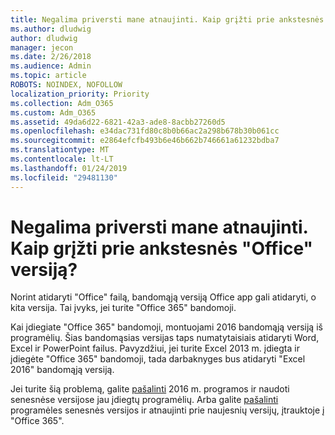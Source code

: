 ```yaml
---
title: Negalima priversti mane atnaujinti. Kaip grįžti prie ankstesnės "Office" versiją?
ms.author: dludwig
author: dludwig
manager: jecon
ms.date: 2/26/2018
ms.audience: Admin
ms.topic: article
ROBOTS: NOINDEX, NOFOLLOW
localization_priority: Priority
ms.collection: Adm_O365
ms.custom: Adm_O365
ms.assetid: 49da6d22-6821-42a3-ade8-8acbb27260d5
ms.openlocfilehash: e34dac731fd80c8b0b66ac2a298b678b30b061cc
ms.sourcegitcommit: e2864efcfb493b6e46b662b746661a61232bdba7
ms.translationtype: MT
ms.contentlocale: lt-LT
ms.lasthandoff: 01/24/2019
ms.locfileid: "29481130"
---
```

# <a name="dont-force-me-to-upgrade-how-do-i-go-back-to-the-previous-office-version"></a>Negalima priversti mane atnaujinti. Kaip grįžti prie ankstesnės "Office" versiją?

Norint atidaryti "Office" failą, bandomąją versiją Office app gali atidaryti, o kita versija. Tai įvyks, jei turite "Office 365" bandomoji. 
  
Kai įdiegiate "Office 365" bandomoji, montuojami 2016 bandomąją versiją iš programėlių. Šias bandomąsias versijas taps numatytaisiais atidaryti Word, Excel ir PowerPoint failus. Pavyzdžiui, jei turite Excel 2013 m. įdiegta ir įdiegėte "Office 365" bandomoji, tada darbaknyges bus atidaryti "Excel 2016" bandomąją versiją. 
  
Jei turite šią problemą, galite [pašalinti](https://support.office.com/article/9dd49b83-264a-477a-8fcc-2fdf5dbf61d8.aspx) 2016 m. programos ir naudoti senesnėse versijose jau įdiegtų programėlių. Arba galite [pašalinti](https://support.office.com/article/9dd49b83-264a-477a-8fcc-2fdf5dbf61d8.aspx) programėles senesnės versijos ir atnaujinti prie naujesnių versijų, įtrauktoje į "Office 365". 
  

